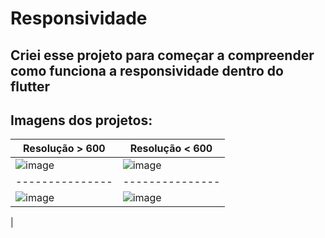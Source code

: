 # Responsividade

## Criei esse projeto para começar a compreender como funciona a responsividade dentro do flutter

## Imagens dos projetos:

| Resolução > 600  |  Resolução < 600 |
| ---------------  |  --------------- |
| ![image](https://github.com/IGDSCI/RESPONSIVIDADE-FLUTTER/assets/114839208/b96ffc79-73b0-451d-a9e7-62982c355620)  | ![image](https://github.com/IGDSCI/RESPONSIVIDADE-FLUTTER/assets/114839208/241c01c8-4f39-478d-be11-8d32bacd6011)  |
| ---------------  |  --------------- |
| ![image](https://github.com/IGDSCI/RESPONSIVIDADE-FLUTTER/assets/114839208/832b1828-6c48-4e22-bfaa-da29a9429f9f)  | ![image](https://github.com/IGDSCI/RESPONSIVIDADE-FLUTTER/assets/114839208/441cb504-a0e2-4e58-8729-8a05f0dcec2a)
  |

